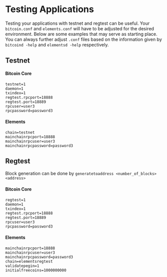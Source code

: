 # **Testing Applications**

Testing your applications with testnet and regtest can be useful. Your `bitcoin.conf` and `elements.conf` will have to be adjusted for the desired environment. Below are some examples that may serve as starting place. You can always further adjust `.conf` files based on the information given by `bitcoind -help` and `elementsd -help` respectively.

## **Testnet**
#### Bitcoin Core
```
testnet=1
daemon=1
txindex=1
regtest.rpcport=18888
regtest.port=18889
rpcuser=user3
rpcpassword=password3
```
#### Elements
```
chain=testnet
mainchainrpcport=18888
mainchainrpcuser=user3
mainchainrpcpassword=password3
```

## **Regtest**
Block generation can be done by `generatetoaddress <number_of_blocks> <address>`

#### Bitcoin Core
```
regtest=1
daemon=1
txindex=1
regtest.rpcport=18888
regtest.port=18889
rpcuser=user3
rpcpassword=password3
```
#### Elements

```
mainchainrpcport=18888
mainchainrpcuser=user3
mainchainrpcpassword=password3
chain=elementsregtest
validatepegin=1
initialfreecoins=1000000000
```